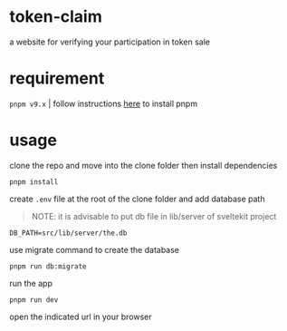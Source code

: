 # token-claim

a website for verifying your participation in token sale

# requirement
`pnpm v9.x` | follow instructions [here](https://pnpm.io/installation) to install pnpm

# usage

clone the repo and move into the clone folder then install dependencies

```
pnpm install
```

create `.env` file at the root of the clone folder and add database path
> NOTE: it is advisable to put db file in lib/server of sveltekit project
```
DB_PATH=src/lib/server/the.db
```

use migrate command to create the database

```
pnpm run db:migrate
```

run the app

```
pnpm run dev
```

open the indicated url in your browser
